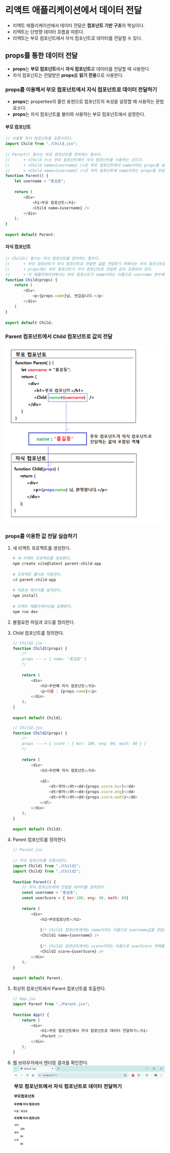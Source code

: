 # 리액트 애플리케이션에서 데이터 전달

- 리액트 애플리케이션에서 데이터 전달은 **컴포넌트 기반 구조**의 핵심이다.
- 리액트는 단방향 데이터 흐름을 따른다.
- 리액트는 부모 컴포넌트에서 자식 컴포넌트로 데이터를 전달할 수 있다.

## props를 통한 데이터 전달

- **props**는 **부모 컴포넌트**에서 **자식 컴포넌트**로 데이터를 전달할 때 사용한다.
- 자식 컴포넌트는 전달받은 **props**를 **읽기 전용**으로 사용한다.

### props를 이용해서 부모 컴포넌트에서 자식 컴포넌트로 데이터 전달하기

- **props**는 properties의 줄인 표현으로 컴포넌트의 속성을 설정할 때 사용하는 문법 요소다.
- **props**는 자식 컴포넌트를 불러와 사용하는 부모 컴포넌트에서 설정한다.

#### 부모 컴포넌트

```javascript
// 사용할 자식 컴포넌트를 포함시킨다.
import Child from "./Child.jsx";

// Parent() 함수는 부모 컴포넌트를 정의하는 함수다.
//      + <Child />는 부모 컴포넌트에서 자식 컴포넌트를 사용하는 코드다.
//      + <Child name={username} />은 부모 컴포넌트에서 name이라는 props를 설정한다.
//      + <Child name={username} />은 자식 컴포넌트에 name이라는 props를 전달하도록 설정한다. 
function Parent() {
    let username = "홍길동";

    return (
        <div>
            <h1>부모 컴포넌트</h1>
            <Child name={username} />
        </div>
    );
}

export default Parent;
```

#### 자식 컴포넌트

```javascript
// Child() 함수는 자식 컴포넌트를 정의하는 함수다.
//      + 부모 컴포넌트가 자식 컴포넌트로 전달한 값을 전달받기 위해서는 자식 컴포넌트를 정의하는 함수에 매개변수로 props를 정의한다.
//      + props에는 부모 컴포넌트가 자식 컴포넌트로 전달한 값이 포함되어 있다.
//      + 이 애플리케이션에서는 부모 컴포넌트가 name이라는 이름으로 username 변수에 저장된 값("홍길동")을 전달하였다.
function Child(props) {
    return (
        <div>
            <p>{props.name}님, 반갑습니다.</p>
        </div>
    ) 
}

export default Child;
```

### Parent 컴포넌트에서 Child 컴포넌트로 값의 전달

![props를 이용한 부모 컴포넌트에서 자식 컴포넌트로 값 전달](images/react-props-1.png)

### props를 이용한 값 전달 실습하기

1. 새 리액트 프로젝트를 생성한다.
    ```bash
    # 새 리액트 프로젝트를 생성한다.
    npm create vite@latest parent-child-app

    # 프로젝트 폴더로 이동한다.
    cd parent-child-app

    # 의존성 패키지를 설치한다.
    npm install

    # 리액트 애플리케이션을 실행한다.
    npm run dev
    ```
2. 불필요한 파일과 코드를 정리한다.
3. Child 컴포넌트를 정의한다.
    ```javascript
    // Child2.jsx
    function Child1(props) {
        /*
        props ----> { name: "홍길동" }
        */

        return (
            <div>
                <h3>두번째 자식 컴포넌트</h3>
                <p>이름 : {props.name}</p>
            </div>
        );
    }

    export default Child1;
    ```

    ```javascript
    // Child2.jsx
    function Child2(props) {
        /*
        props ----> { score : { kor: 100, eng: 90, math: 80 } }
        */

        return (
            <div>
                <h3>두번째 자식 컴포넌트</h3>
                
                <dl>
                    <dt>국어</dt><dd>{props.score.kor}</dd>
                    <dt>영어</dt><dd>{props.score.eng}</dd>
                    <dt>수학</dt><dd>{props.score.math}</dd>
                </dl>
            </div>
        );
    }

    export default Child2;
    ```
4. Parent 컴포넌트를 정의한다.
    ```javascript
    // Parent.jsx
    
    // 자식 컴포넌트를 포함시킨다.
    import Child1 from "./Child1";
    import Child2 from "./Child2";

    function Parent() {
        // 자식 컴포넌트에게 전달할 데이터를 정의한다.
        const username = "홍길동";
        const userScore = { kor:100, eng: 90, math: 80}

        return (
            <div>
                <h2>부모컴포넌트</h2>

                {/* Child1 컴포넌트에게는 name이라는 이름으로 username값을 전달한다. */}
                <Child1 name={username} />

                {/* Child2 컴포넌트에게는 score이라는 이름으로 userScore 객체를 전달한다. */}
                <Child2 score={userScore} />
            </div>
        );
    }

    export default Parent;
    ```
5. 최상위 컴포넌트에서 Parent 컴포넌트를 호출한다.
    ```javascript
    // App.jsx
    import Parent from "./Parent.jsx";

    function App() {
        return (
            <div>
                <h1>부모 컴포넌트에서 자식 컴포넌트로 데이터 전달하기</h1>
                <Parent />
            </div>
        );
    }
    ```
6. 웹 브라우저에서 렌더링 결과를 확인한다.
    ![props로 전달된 값 표현하기](images/react-props-2.png)
